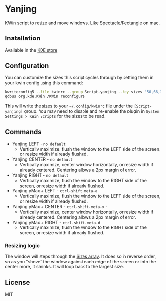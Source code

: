 # Yanjing

KWin script to resize and move windows. Like Spectacle/Rectangle on mac.

## Installation

Available in the [KDE store](https://store.kde.org/p/1492899/)

## Configuration

You can customize the sizes this script cycles through by setting them in your
kwin config using this command:

```sh
kwriteconfig5 --file kwinrc --group Script-yanjing --key sizes "50,66,34,100"
qdbus org.kde.KWin /KWin reconfigure
```

This will write the sizes to your `~/.config/kwinrc` file under the
`[Script-yanjing]` group.
You may need to disable and re-enable the plugin in
`System Settings > KWin Scripts` for the sizes to be read.

## Commands

- Yanjing LEFT - `no default`
  - Vertically maximize, flush the window to the LEFT side of the screen, or
    resize width if already flushed.
- Yanjing CENTER - `no default`
  - Vertically maximize, center window horizontally, or resize width if
    already centered. Centering allows a 2px margin of error.
- Yanjing RIGHT - `no default`
  - Vertically maximize, flush the window to the RIGHT side of the screen,
    or resize width if already flushed.
- Yanjing yMax + LEFT - `ctrl-shift-meta-a`
  - Vertically maximize, flush the window to the LEFT side of the screen, or
    resize width if already flushed.
- Yanjing yMax + CENTER - `ctrl-shift-meta-x` -
  - Vertically maximize, center window horizontally, or resize width if
    already centered. Centering allows a 2px margin of error.
- Yanjing yMax + RIGHT - `ctrl-shift-meta-d`
  - Vertically maximize, flush the window to the RIGHT side of the screen,
    or resize width if already flushed.

### Resizing logic

The window will steps through the [Sizes array](./contents/code/main.js).
It does so in reverse order, so as you "shove" the window against each edge of
the screen or into the center more, it shrinks. It will loop back to the
largest size.

## License

MIT
